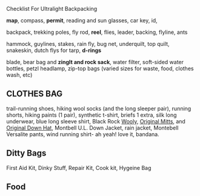 Checklist For Ultralight Backpacking

**map**, compass, **permit**, reading and sun glasses, car key, id, 

backpack, trekking poles, fly rod, **reel**, flies, leader, backing, flyline, ants

hammock, guylines, stakes, rain fly, bug net, underquilt, top quilt, snakeskin, dutch flys for tarp, **d-rings**

blade, 
bear bag and **zingIt and rock sack**, 
water filter, 
soft-sided water bottles, 
petzl headlamp, 
zip-top bags (varied sizes for waste, food, clothes wash, etc)


## CLOTHES BAG

trail-running shoes, 
hiking wool socks (and the long sleeper pair),
running shorts,
hiking paints (1 pair), 
synthetic t-shirt, 
briefs 1 extra,
silk long underwear, 
blue long sleeve shirt,
Black Rock [Wooly](https://www.blackrockgear.com/product-page/charcoal-wooly), 
[Original Mitts](https://www.blackrockgear.com/product-page/original-liner-mitts), and 
[Original Down Hat](https://www.blackrockgear.com/product-page/original-blackrock-hat-1), 
Montbell U.L. Down Jacket, 
rain jacket, Montebell Versalite pants, 
wind running shirt- ah yeah! love it, 
bandana.

## Ditty Bags

First Aid Kit, Dinky Stuff, Repair Kit, Cook kit, Hygeine Bag

## Food

